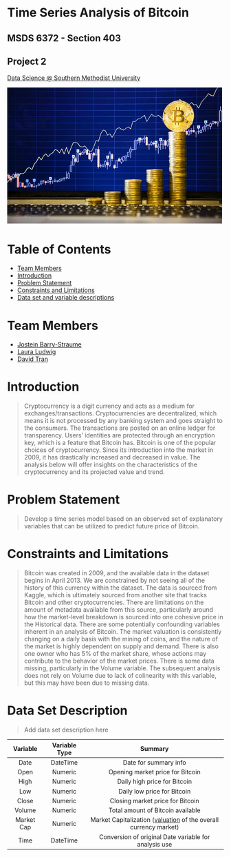 # Time Series Analysis of Bitcoin
## MSDS 6372 - Section 403
## Project 2

[Data Science @ Southern Methodist University](https://datascience.smu.edu/)

![Source: bitcoin.com](/images/readme1.png)

# Table of Contents
* [Team Members](#team-members)
* [Introduction](#introduction)
* [Problem Statement](#problem-statement)
* [Constraints and Limitations](#constraints)
* [Data set and variable descriptions](#descriptions)

# <a name="team-members"></a>Team Members
* [Jostein Barry-Straume](https://github.com/josteinstraume)
* [Laura Ludwig](https://github.com/laurajludwig)
* [David Tran](https://github.com/zdtranz)

# <a name="introduction"></a>Introduction
> Cryptocurrency is a digit currency and acts as a medium for exchanges/transactions. Cryptocurrencies are decentralized, which means it is not processed by any banking system and goes straight to the consumers. The transactions are posted on an online ledger for transparency. Users’ identities are protected through an encryption key, which is a feature that Bitcoin has.
> Bitcoin is one of the popular choices of cryptocurrency. Since its introduction into the market in 2009, it has drastically increased and decreased in value. The analysis below will offer insights on the characteristics of the cryptocurrency and its projected value and trend.

# <a name="problem-statement"></a>Problem Statement
> Develop a time series model based on an observed set of explanatory variables that can be utilized to predict future price of Bitcoin.

# <a name="constraints"></a>Constraints and Limitations
> Bitcoin was created in 2009, and the available data in the dataset begins in April 2013. We are constrained by not seeing all of the history of this currency within the dataset.
> The data is sourced from Kaggle, which is ultimately sourced from another site that tracks Bitcoin and other cryptocurrencies. There are limitations on the amount of metadata available from this source, particularly around how the market-level breakdown is sourced into one cohesive price in the Historical data.
> There are some potentially confounding variables inherent in an analysis of Bitcoin. The market valuation is consistently changing on a daily basis with the mining of coins, and the nature of the market is highly dependent on supply and demand. There is also one owner who has 5% of the market share, whose actions may contribute to the behavior of the market prices.
> There is some data missing, particularly in the Volume variable. The subsequent analysis does not rely on Volume due to lack of colinearity with this variable, but this may have been due to missing data.

# <a name="descriptions"></a>Data Set Description
> Add data set description here

| Variable | Variable Type | Summary |
| :------: | :-----------: | :-----: |
| Date | DateTime | Date for summary info|
| Open | Numeric | Opening market price for Bitcoin |
| High | Numeric | Daily high price for Bitcoin |
| Low | Numeric | Daily low price for Bitcoin |
| Close | Numeric | Closing market price for Bitcoin |
| Volume | Numeric | Total amount of Bitcoin available|
| Market Cap | Numeric | Market Capitalization ([valuation](https://news.bitcoin.com/bitcoins-market-cap-not-think/) of the overall currency market)|
| Time | DateTime| Conversion of original Date variable for analysis use|